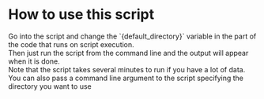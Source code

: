 <h1>How to use this script</h1>
Go into the script and change the `{default_directory}` variable in the part of the code that runs on script execution.</br>
Then just run the script from the command line and the output will appear when it is done.</br>
Note that the script takes several minutes to run if you have a lot of data.</br>
You can also pass a command line argument to the script specifying the directory you want to use
